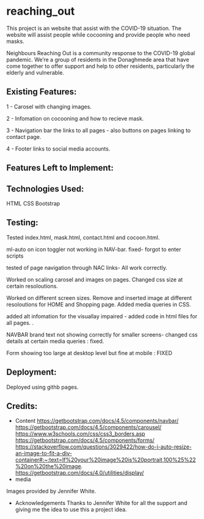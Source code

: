 # reaching_out

This project is an website that assist with the COVID-19 situation. 
The website will assist people while cocooning and provide people who need masks. 

Neighbours Reaching Out is a community response to the COVID-19 global pandemic. 
We’re a group of residents in the Donaghmede area that have come together to offer support and help to other residents, particularly the elderly and vulnerable.


Existing Features: 
--------------------------

1 - Carosel with changing images. 

2 - Infomation on cocooning and how to recieve mask.

3 - Navigation bar the links to all pages - also buttons on pages linking to contact page.

4 - Footer links to social media accounts.


Features Left to Implement:  
---------------------------

Technologies Used:
------------------
HTML 
CSS
Bootstrap

Testing:
--------

Tested index.html, mask.html, contact.html and cocoon.html. 

ml-auto on icon toggler not working in NAV-bar. fixed- forgot to enter scripts

tested of page navigation through NAC links- All work correctly.

Worked on scaling carosel and images on pages. Changed css size at certain resoloutions. 

Worked on different screen sizes. Remove and inserted image at different resoloutions for HOME and Shopping page. Added media queries in CSS. 

added alt infomation for the visuallay impaired - added code in html files for all pages. . 

NAVBAR brand text not showing correctly for smaller screens- changed css details at certain media queries : fixed.

 Form showing too large at desktop level but fine at mobile : FIXED 


Deployment:
------------

Deployed using githb pages.


Credits:
---------

- Content
https://getbootstrap.com/docs/4.5/components/navbar/
https://getbootstrap.com/docs/4.5/components/carousel/
https://www.w3schools.com/css/css3_borders.asp
https://getbootstrap.com/docs/4.5/components/forms/
https://stackoverflow.com/questions/3029422/how-do-i-auto-resize-an-image-to-fit-a-div-container#:~:text=If%20your%20image%20is%20portrait,100%25%22%20on%20the%20image.
https://getbootstrap.com/docs/4.0/utilities/display/
- media

Images provided by Jennifer White.

- Acknowledgements 
Thanks to Jennifer White for all the support and giving me the idea to use this a project idea.




